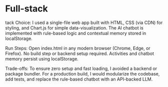# Full-stack
tack Choice: I used a single-file web app built with HTML, CSS (via CDN) for styling, and Chart.js for simple data-visualization. The AI chatbot is implemented with rule-based logic and contextual memory stored in localStorage.

Run Steps: Open index.html in any modern browser (Chrome, Edge, or Firefox). No build step or backend setup required. Activities and chatbot memory persist using localStorage.

Trade-offs: To ensure zero setup and fast loading, I avoided a backend or package bundler. For a production build, I would modularize the codebase, add tests, and replace the rule-based chatbot with an API-backed LLM.
